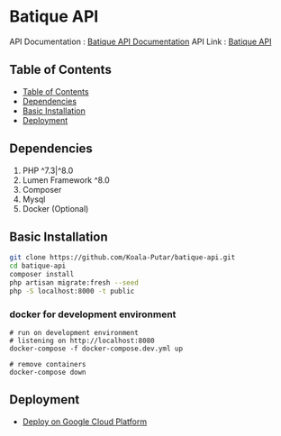 # Batique API
API Documentation : [Batique API Documentation](https://koala-putar.github.io/batique-api-doc)
API Link : [Batique API](https://batique-api-uzot7wghja-et.a.run.app)
## Table of Contents
- [Table of Contents](#table-of-contents)
- [Dependencies](#dependencies)
- [Basic Installation](#basic-installation)
- [Deployment](#maven-scripts)
  
## Dependencies
1. PHP ^7.3|^8.0
2. Lumen Framework ^8.0
3. Composer
4. Mysql
5. Docker (Optional)

## Basic Installation

```sh
git clone https://github.com/Koala-Putar/batique-api.git
cd batique-api
composer install
php artisan migrate:fresh --seed
php -S localhost:8000 -t public
```

### docker for development environment

```
# run on development environment
# listening on http://localhost:8080
docker-compose -f docker-compose.dev.yml up

# remove containers
docker-compose down
```

## Deployment
- [Deploy on Google Cloud Platform ](https://github.com/Koala-Putar/batique-api/blob/master/doc/deploygcp.md)